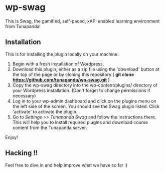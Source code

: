 # wp-swag

This is Swag, the gamified, self-paced, xAPI enabled learning environment from Tunapanda!

## Installation

This is for installing the plugin locally on your machine:

1. Begin with a fresh installation of Wordpress. 
2. Download this plugin, either as a zip file using the 'download' button at the top of the page or by cloning this repository (  **git clone https://github.com/tunapanda/wp-swag.git**  )
3. Copy the wp-swag directory into the wp-content/plugins/ directory of your Wordpress installation. (Don't forget to change permissions if necessary) 
4. Log in to your wp-admin dashboard and click on the plugins menu on the left side of the screen. You should see the Swag plugin listed. Click 'activate' to activate the plugin.
5. Go to _Settings >> Tunapanda Swag_ and follow the instructions there. This will help you to install required plugins and download course content from the Tunapanda server.

Enjoy!

## Hacking !!

Feel free to dive in and help improve what we have so far :)

